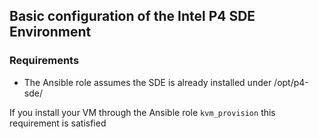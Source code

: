 ## Basic configuration of the Intel P4 SDE Environment

### Requirements
* The Ansible role assumes the SDE is already installed under /opt/p4-sde/

If you install your VM through the Ansible role `kvm_provision` this requirement is satisfied